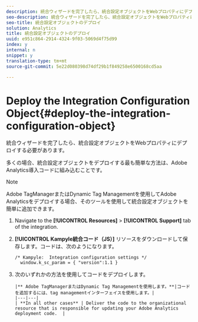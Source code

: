 ```yaml
---
description: 統合ウィザードを完了したら、統合設定オブジェクトをWebプロパティにデプロイする必要があります。
seo-description: 統合ウィザードを完了したら、統合設定オブジェクトをWebプロパティにデプロイする必要があります。
seo-title: 統合設定オブジェクトのデプロイ
solution: Analytics
title: 統合設定オブジェクトのデプロイ
uuid: e951c864-2914-4324-9f03-5069d4f75d99
index: y
internal: n
snippet: y
translation-type: tm+mt
source-git-commit: 5e22d080398d74df29b1f849258e6500168cd5aa

---
```



# Deploy the Integration Configuration Object{#deploy-the-integration-configuration-object}

統合ウィザードを完了したら、統合設定オブジェクトをWebプロパティにデプロイする必要があります。

多くの場合、統合設定オブジェクトをデプロイする最も簡単な方法は、Adobe Analytics導入コードに組み込むことです。

>[!NOTE]
>
>Adobe TagManagerまたはDynamic Tag Managementを使用してAdobe Analyticsをデプロイする場合、そのツールを使用して統合設定オブジェクトを簡単に追加できます。

1. Navigate to the **[!UICONTROL Resources]** &gt; **[!UICONTROL Support]** tab of the integration.
1. **[!UICONTROL Kampyle統合コード（JS）]** リソースをダウンロードして保存します。コードは、次のようになります。

   ```
   /* Kampyle:  Integration configuration settings */
     window.k_sc_param = { "version":1.1 }
   ```

1. 次のいずれかの方法を使用してコードをデプロイします。

       |** Adobe TagManagerまたはDynamic Tag Managementを使用します。**|コードを追加するには、tag managementインターフェイスを使用します。|
       |---|---|
       | **In all other cases** | Deliver the code to the organizational resource that is responsible for updating your Adobe Analytics deployment code.  |
   
